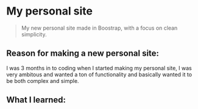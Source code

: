 # My personal site

> My new personal site made in Boostrap, with a focus on clean simplicity.

## Reason for making a new personal site:
I was 3 months in to coding when I started making my personal site, I was very ambitous and wanted a ton of 
functionality and basically wanted it to be both complex and simple. 

## What I learned:
